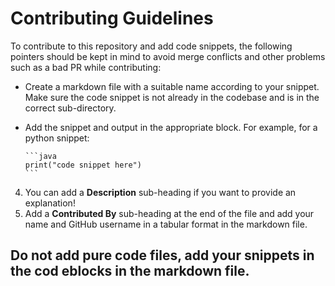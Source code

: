 # Contributing Guidelines


To contribute to this repository and add  code snippets, the following pointers should be kept in mind to avoid merge conflicts and other problems such as a bad PR while contributing:

- Create a markdown file with a suitable name according to your snippet. Make sure the code snippet is not already in the codebase and is in the correct sub-directory.


- Add the snippet and output in the appropriate block. For example, for a python snippet:
    ~~~
    ```java
    print("code snippet here")
    ```
    ~~~
4. You can add a **Description** sub-heading if you want to provide an explanation! 
5. Add a **Contributed By** sub-heading at the end of the file and add your name and GitHub username  in a tabular format in the markdown file.

## Do not add pure code files, add your snippets in the cod eblocks in the markdown file.
